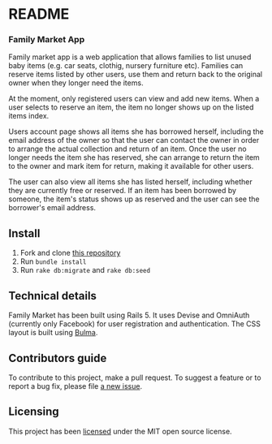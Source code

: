 # README

### Family Market App

Family market app is a web application that allows families to list unused baby items (e.g. car seats, clothig, nursery furniture etc). Families can reserve items listed by other users, use them and return back to the original owner when they longer need the items.

At the moment, only registered users can view and add new items. When a user selects to reserve an item, the item no longer shows up on the listed items index. 

Users account page shows all items she has borrowed herself, including the email address of the owner so that the user can contact the owner in order to arrange the actual collection and return of an item. Once the user no longer needs the item she has reserved, she can arrange to return the item to the owner and mark item for return, making it available for other users.

The user can also view all items she has listed herself, including whether they are currently free or reserved. If an item has been borrowed by someone, the item's status shows up as reserved and the user can see the borrower's email address.

## Install

1. Fork and clone [this repository](https://github.com/kpiipari/family_market_app)
2. Run `bundle install`
3. Run `rake db:migrate` and `rake db:seed`

## Technical details

Family Market has been built using Rails 5. It uses Devise and OmniAuth (currently only Facebook) for user registration and authentication. The CSS layout is built using [Bulma](https://bulma.io/).

## Contributors guide

To contribute to this project, make a pull request.
To suggest a feature or to report a bug fix, please file [a new issue](https://github.com/kpiipari/family_market_app/issues/new).

## Licensing

This project has been [licensed](https://github.com/kpiipari/family_market_app/blob/master/LICENSE) under the MIT open source license.
